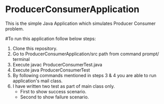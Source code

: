 # ProducerConsumerApplication
This is the simple Java Application which simulates Producer Consumer problem.

#To run this application follow below steps:
1. Clone this repository.
2. Go to ProducerConsumerApplication/src path from command prompt/ terminal
3. Execute javac ProducerConsumerTest.java
4. Execute java ProducerConsumerTest
5. By following commands mentioned in steps 3 & 4 you are able to run application's mail class.
6. I have written two test as part of main class only.
   - First to show success scenario.
   - Second to show failure scenario.
